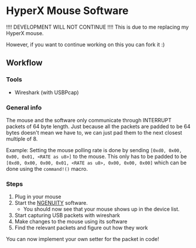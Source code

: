 # HyperX Mouse Software

!!!! DEVELOPMENT WILL NOT CONTINUE !!!!
This is due to me replacing my HyperX mouse.

However, if you want to continue working on this you can fork it :)


## Workflow
### Tools
- Wireshark (with USBPcap)

### General info
The mouse and the software only communicate through INTERRUPT packets of 64 byte length.
Just because all the packets are padded to be 64 bytes doesn't mean we have to, we can just pad them to the next closest multiple of 8.

Example:
Setting the mouse polling rate is done by sending `[0xd0, 0x00, 0x00, 0x01, <RATE as u8>]` to the mouse.
This only has to be padded to be `[0xd0, 0x00, 0x00, 0x01, <RATE as u8>, 0x00, 0x00, 0x00]` which can be done using the `command!()` macro.

### Steps
1. Plug in your mouse
2. Start the [NGENUITY](https://hyperx.com/pages/ngenuity) software. 
    - You should now see that your mouse shows up in the device list.
3. Start capturing USB packets with wireshark
4. Make changes to the mouse using its software
5. Find the relevant packets and figure out how they work

You can now implement your own setter for the packet in code!
